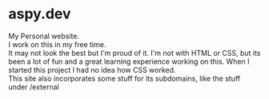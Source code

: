 # aspy.dev
My Personal website.
<br>
I work on this in my free time.
<br>
It may not look the best but I'm proud of it. I'm not with HTML or CSS, but its been a lot of fun and a great learning experience working on this. When I started this project I had no idea how CSS worked.
<br>
This site also incorporates some stuff for its subdomains, like the stuff under /external